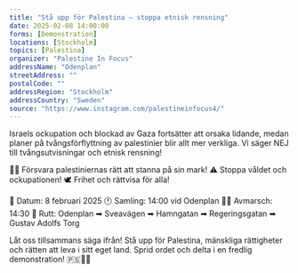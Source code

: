 ```yaml
---
title: "Stå upp för Palestina – stoppa etnisk rensning"
date: 2025-02-08 14:00:00
forms: [Demonstration]
locations: [Stockholm]
topics: [Palestina]
organizer: "Palestine In Focus"
addressName: "Odenplan"
streetAddress: ""
postalCode: ""
addressRegion: "Stockholm"
addressCountry: "Sweden"
source: "https://www.instagram.com/palestineinfocus4/"
---
```

Israels ockupation och blockad av Gaza fortsätter att orsaka lidande, medan planer på tvångsförflyttning av palestinier blir allt mer verkliga. Vi säger NEJ till tvångsutvisningar och etnisk rensning!

✊🏽 Försvara palestiniernas rätt att stanna på sin mark!
⚠️ Stoppa våldet och ockupationen!
🕊️ Frihet och rättvisa för alla!

📅 Datum: 8 februari 2025
🕐 Samling: 14:00 vid Odenplan
🚶‍♂️ Avmarsch: 14:30
📍 Rutt: Odenplan ➡ Sveavägen ➡ Hamngatan ➡ Regeringsgatan ➡ Gustav Adolfs Torg

Låt oss tillsammans säga ifrån! Stå upp för Palestina, mänskliga rättigheter och rätten att leva i sitt eget land. Sprid ordet och delta i en fredlig demonstration! 🇵🇸✊🏽